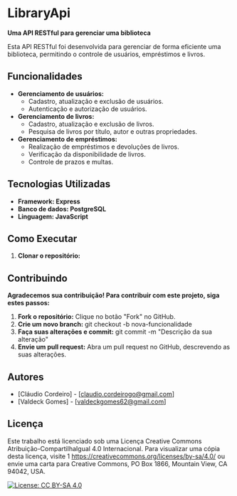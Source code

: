 # LibraryApi

**Uma API RESTful para gerenciar uma biblioteca**

Esta API RESTful foi desenvolvida para gerenciar de forma eficiente uma biblioteca, permitindo o controle de usuários, empréstimos e livros.

## Funcionalidades

* **Gerenciamento de usuários:**
    * Cadastro, atualização e exclusão de usuários.
    * Autenticação e autorização de usuários.
* **Gerenciamento de livros:**
    * Cadastro, atualização e exclusão de livros.
    * Pesquisa de livros por título, autor e outras propriedades.
* **Gerenciamento de empréstimos:**
    * Realização de empréstimos e devoluções de livros.
    * Verificação da disponibilidade de livros.
    * Controle de prazos e multas.

## Tecnologias Utilizadas

* **Framework: Express**
* **Banco de dados: PostgreSQL**
* **Linguagem: JavaScript**


## Como Executar

1. **Clonar o repositório:**





## Contribuindo

**Agradecemos sua contribuição! Para contribuir com este projeto, siga estes passos:**

1. **Fork o repositório:** Clique no botão "Fork" no GitHub.
2. **Crie um novo branch:** git checkout -b nova-funcionalidade
3. **Faça suas alterações e commit:** git commit -m "Descrição da sua alteração"
4. **Envie um pull request:** Abra um pull request no GitHub, descrevendo as suas alterações.

## Autores

* [Cláudio Cordeiro] - [claudio.cordeirogo@gmail.com]
* [Valdeck Gomes] - [valdeckgomes62@gmail.com]

## Licença

Este trabalho está licenciado sob uma Licença Creative Commons Atribuição-CompartilhaIgual 4.0 Internacional. Para visualizar uma cópia desta licença, visite 1  https://creativecommons.org/licenses/by-sa/4.0/ ou envie uma carta para Creative Commons, PO Box 1866, Mountain View, CA 94042, USA.

[![License: CC BY-SA 4.0](https://img.shields.io/badge/License-CC%20BY-SA%4.0-lightblue.svg)](https://creativecommons.org/licenses/by-sa/4.0/)
